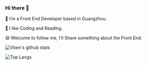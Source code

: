 ### Hi there 👋


🔭 I’m a Front End Developer based in Guangzhou.

🌱 I like Coding and Reading.

😄 Welcome to follow me, I'll Share something about the Front End.

![Vben's github stats](https://github-readme-stats.vercel.app/api?username=samyzh&show_icons=true&theme=vue&count_private=true)

![Top Langs](https://github-readme-stats.vercel.app/api/top-langs/?username=samyzh)

<!--
**samyzh/samyzh** is a ✨ _special_ ✨ repository because its `README.md` (this file) appears on your GitHub profile.

Here are some ideas to get you started:

- 🔭 I’m currently working on ...
- 🌱 I’m currently learning ...
- 👯 I’m looking to collaborate on ...
- 🤔 I’m looking for help with ...
- 💬 Ask me about ...
- 📫 How to reach me: ...
- 😄 Pronouns: ...
- ⚡ Fun fact: ...
-->
